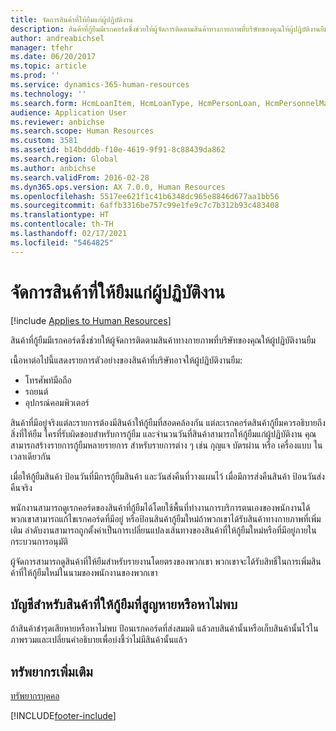 ```yaml
---
title: จัดการสินค้าที่ให้ยืมแก่ผู้ปฏิบัติงาน
description: สินค้าที่กู้ยืมมีเรกคอร์ดซึ่งช่วยให้ผู้จัดการติดตามสินค้าทางกายภาพที่บริษัทของคุณให้ผู้ปฏิบัติงานยืม
author: andreabichsel
manager: tfehr
ms.date: 06/20/2017
ms.topic: article
ms.prod: ''
ms.service: dynamics-365-human-resources
ms.technology: ''
ms.search.form: HcmLoanItem, HcmLoanType, HcmPersonLoan, HcmPersonnelManagementWorkspace
audience: Application User
ms.reviewer: anbichse
ms.search.scope: Human Resources
ms.custom: 3581
ms.assetid: b14bdddb-f10e-4619-9f91-8c88439da862
ms.search.region: Global
ms.author: anbichse
ms.search.validFrom: 2016-02-28
ms.dyn365.ops.version: AX 7.0.0, Human Resources
ms.openlocfilehash: 5517ee621f1c41b6348dc965e8846d677aa1bb56
ms.sourcegitcommit: 6affb3316be757c99e1fe9c7c7b312b93c483408
ms.translationtype: HT
ms.contentlocale: th-TH
ms.lasthandoff: 02/17/2021
ms.locfileid: "5464825"
---
```

# <a name="manage-items-that-are-lent-to-workers"></a>จัดการสินค้าที่ให้ยืมแก่ผู้ปฏิบัติงาน

[!include [Applies to Human Resources](../includes/applies-to-hr.md)]

สินค้าที่กู้ยืมมีเรกคอร์ดซึ่งช่วยให้ผู้จัดการติดตามสินค้าทางกายภาพที่บริษัทของคุณให้ผู้ปฏิบัติงานยืม 

เนื้อหาต่อไปนี้แสดงรายการตัวอย่างของสินค้าที่บริษัทอาจให้ผู้ปฏิบัติงานยืม:
-   โทรศัพท์มือถือ
-   รถยนต์
-   อุปกรณ์คอมพิวเตอร์

สินค้าที่มีอยู่จริงแต่ละรายการต้องมีสินค้าให้กู้ยืมที่สอดคล้องกัน แต่ละเรกคอร์ดสินค้ากู้ยืมควรอธิบายถึงสิ่งที่ให้ยืม ใครที่รับผิดชอบสำหรับการกู้ยืม และจำนวนวันที่สินค้าสามารถให้กู้ยืมแก่ผู้ปฏิบัติงาน คุณสามารถสร้างรายการกู้ยืมหลายรายการ สำหรับรายการต่าง ๆ เช่น กุญแจ บัตรผ่าน หรือ เครื่องแบบ ในเวลาเดียวกัน 

เมื่อให้กู้ยืมสินค้า ป้อนวันที่มีการกู้ยืมสินค้า และวันส่งคืนที่วางแผนไว้ เมื่อมีการส่งคืนสินค้า ป้อนวันส่งคืนจริง

พนักงานสามารถดูเรกคอร์ดของสินค้าที่กู้ยืมได้โดยใช้พื้นที่ทำงานการบริการตนเองของพนักงานได้ พวกเขาสามารถแก้ไขเรกคอร์ดที่มีอยู่ หรือป้อนสินค้ากู้ยืมใหม่ถ้าพวกเขาได้รับสินค้าทางกายภาพที่เพิ่มเติม  ลำดับงานสามารถถูกตั้งค่าเป็นการเปลี่ยนแปลงเส้นทางของสินค้าที่ให้กู้ยืมใหม่หรือที่มีอยู่ภายในกระบวนการอนุมัติ 

ผู้จัดการสามารถดูสินค้าที่ให้ยืมสำหรับรายงานโดยตรงของพวกเขา พวกเขาจะได้รับสิทธิ์ในการเพิ่มสินค้าที่ให้กู้ยืมใหม่ในนามของพนักงานของพวกเขา

 <a name="account-for-lost-or-misplaced-loan-items"></a> บัญชีสำหรับสินค้าที่ให้กู้ยืมที่สูญหายหรือหาไม่พบ
-----------------------------------------

ถ้าสินค้าชำรุดเสียหายหรือหาไม่พบ ป้อนเรกคอร์ดที่ส่งสมมติ แล้วลบสินค้านั้นหรือเก็บสินค้านั้นไว้ในภาพรวมและเปลี่ยนคำอธิบายเพื่อบ่งชี้ว่าไม่มีสินค้านั้นแล้ว


<a name="additional-resources"></a>ทรัพยากรเพิ่มเติม
--------

[ทรัพยากรบุคคล](index.md)





[!INCLUDE[footer-include](../includes/footer-banner.md)]